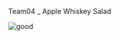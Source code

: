 
Team04 _ Apple Whiskey Salad

![good](https://github.com/Apple-Wiskey-Salad-AWS/AWS-team4/assets/149587562/4e1b9416-d8db-4334-b875-bcea8d112dbc)
